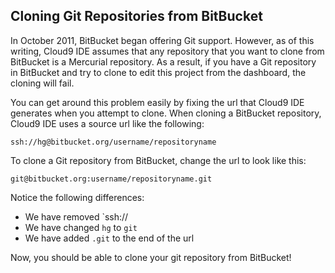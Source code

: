 ## Cloning Git Repositories from BitBucket 

In October 2011, BitBucket began offering Git support. However, as of this writing, Cloud9 IDE assumes that any repository that you want to clone from BitBucket is a Mercurial repository. As a result, if you have a Git repository in BitBucket and try to clone to edit this project from the dashboard, the cloning will fail.

You can get around this problem easily by fixing the url that Cloud9 IDE generates when you attempt to clone. When cloning a BitBucket repository, Cloud9 IDE uses a source url like the following:

    ssh://hg@bitbucket.org/username/repositoryname 
    
To clone a Git repository from BitBucket, change the url to look like this:

    git@bitbucket.org:username/repositoryname.git
    
Notice the following differences:

* We have removed `ssh://
* We have changed `hg` to `git`
* We have added `.git` to the end of the url

Now, you should be able to clone your git repository from BitBucket!